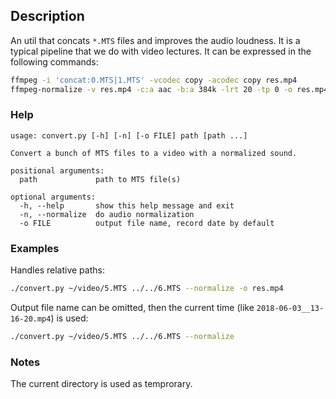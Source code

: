 ## Description

An util that concats `*.MTS` files and improves the audio loudness. It is a typical pipeline that we do with video lectures. It can be expressed in the following commands:

```bash
ffmpeg -i 'concat:0.MTS|1.MTS' -vcodec copy -acodec copy res.mp4
ffmpeg-normalize -v res.mp4 -c:a aac -b:a 384k -lrt 20 -tp 0 -o res.mp4
```

### Help

```
usage: convert.py [-h] [-n] [-o FILE] path [path ...]

Convert a bunch of MTS files to a video with a normalized sound.

positional arguments:
  path             path to MTS file(s)

optional arguments:
  -h, --help       show this help message and exit
  -n, --normalize  do audio normalization
  -o FILE          output file name, record date by default
```

### Examples

Handles relative paths:

```bash
./convert.py ~/video/5.MTS ../../6.MTS --normalize -o res.mp4
```

Output file name can be omitted, then the current time (like `2018-06-03__13-16-20.mp4`) is used:

```bash
./convert.py ~/video/5.MTS ../../6.MTS --normalize
```

### Notes

The current directory is used as temprorary.
